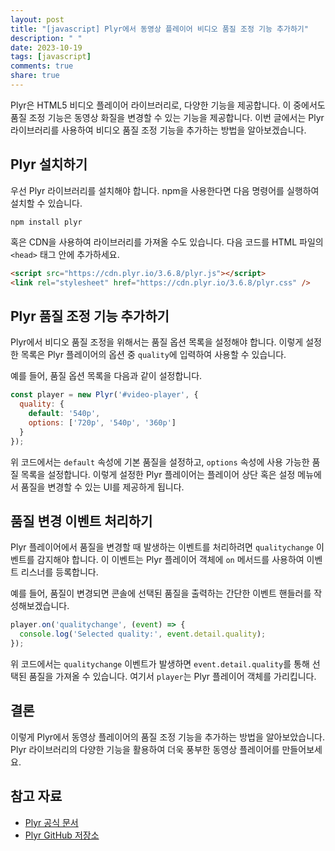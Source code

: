 ```yaml
---
layout: post
title: "[javascript] Plyr에서 동영상 플레이어 비디오 품질 조정 기능 추가하기"
description: " "
date: 2023-10-19
tags: [javascript]
comments: true
share: true
---
```


Plyr은 HTML5 비디오 플레이어 라이브러리로, 다양한 기능을 제공합니다. 이 중에서도 품질 조정 기능은 동영상 화질을 변경할 수 있는 기능을 제공합니다. 이번 글에서는 Plyr 라이브러리를 사용하여 비디오 품질 조정 기능을 추가하는 방법을 알아보겠습니다.

## Plyr 설치하기

우선 Plyr 라이브러리를 설치해야 합니다. npm을 사용한다면 다음 명령어를 실행하여 설치할 수 있습니다.

```
npm install plyr
```

혹은 CDN을 사용하여 라이브러리를 가져올 수도 있습니다. 다음 코드를 HTML 파일의 `<head>` 태그 안에 추가하세요.

```html
<script src="https://cdn.plyr.io/3.6.8/plyr.js"></script>
<link rel="stylesheet" href="https://cdn.plyr.io/3.6.8/plyr.css" />
```

## Plyr 품질 조정 기능 추가하기

Plyr에서 비디오 품질 조정을 위해서는 품질 옵션 목록을 설정해야 합니다. 이렇게 설정한 목록은 Plyr 플레이어의 옵션 중 `quality`에 입력하여 사용할 수 있습니다.

예를 들어, 품질 옵션 목록을 다음과 같이 설정합니다.

```javascript
const player = new Plyr('#video-player', {
  quality: {
    default: '540p',
    options: ['720p', '540p', '360p']
  }
});
```

위 코드에서는 `default` 속성에 기본 품질을 설정하고, `options` 속성에 사용 가능한 품질 목록을 설정합니다. 이렇게 설정한 Plyr 플레이어는 플레이어 상단 혹은 설정 메뉴에서 품질을 변경할 수 있는 UI를 제공하게 됩니다.

## 품질 변경 이벤트 처리하기

Plyr 플레이어에서 품질을 변경할 때 발생하는 이벤트를 처리하려면 `qualitychange` 이벤트를 감지해야 합니다. 이 이벤트는 Plyr 플레이어 객체에 `on` 메서드를 사용하여 이벤트 리스너를 등록합니다.

예를 들어, 품질이 변경되면 콘솔에 선택된 품질을 출력하는 간단한 이벤트 핸들러를 작성해보겠습니다.

```javascript
player.on('qualitychange', (event) => {
  console.log('Selected quality:', event.detail.quality);
});
```

위 코드에서는 `qualitychange` 이벤트가 발생하면 `event.detail.quality`를 통해 선택된 품질을 가져올 수 있습니다. 여기서 `player`는 Plyr 플레이어 객체를 가리킵니다.

## 결론

이렇게 Plyr에서 동영상 플레이어의 품질 조정 기능을 추가하는 방법을 알아보았습니다. Plyr 라이브러리의 다양한 기능을 활용하여 더욱 풍부한 동영상 플레이어를 만들어보세요.

## 참고 자료

- [Plyr 공식 문서](https://plyr.io/)
- [Plyr GitHub 저장소](https://github.com/sampotts/plyr)